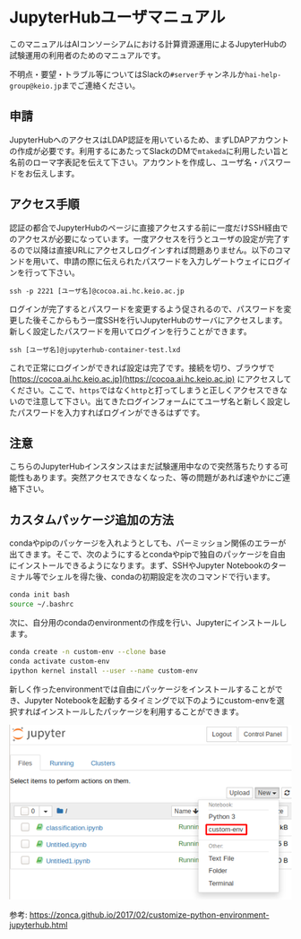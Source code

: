 # JupyterHubユーザマニュアル
このマニュアルはAIコンソーシアムにおける計算資源運用によるJupyterHubの試験運用の利用者のためのマニュアルです。

不明点・要望・トラブル等についてはSlackの`#server`チャンネルか`hai-help-group@keio.jp`までご連絡ください。

## 申請
JupyterHubへのアクセスはLDAP認証を用いているため、まずLDAPアカウントの作成が必要です。利用するにあたってSlackのDMで`mtakeda`に利用したい旨と名前のローマ字表記を伝えて下さい。アカウントを作成し、ユーザ名・パスワードをお伝えします。

## アクセス手順
認証の都合でJupyterHubのページに直接アクセスする前に一度だけSSH経由でのアクセスが必要になっています。一度アクセスを行うとユーザの設定が完了するので以降は直接URLにアクセスしログインすれば問題ありません。以下のコマンドを用いて、申請の際に伝えられたパスワードを入力しゲートウェイにログインを行って下さい。

```
ssh -p 2221 [ユーザ名]@cocoa.ai.hc.keio.ac.jp
```

ログインが完了するとパスワードを変更するよう促されるので、パスワードを変更した後そこからもう一度SSHを行いJupyterHubのサーバにアクセスします。新しく設定したパスワードを用いてログインを行うことができます。

```
ssh [ユーザ名]@jupyterhub-container-test.lxd
```

これで正常にログインができれば設定は完了です。接続を切り、ブラウザで [https://cocoa.ai.hc.keio.ac.jp](https://cocoa.ai.hc.keio.ac.jp) にアクセスしてください。ここで、`https`ではなく`http`と打ってしまうと正しくアクセスできないので注意して下さい。出てきたログインフォームにてユーザ名と新しく設定したパスワードを入力すればログインができるはずです。

## 注意
こちらのJupyterHubインスタンスはまだ試験運用中なので突然落ちたりする可能性もあります。突然アクセスできなくなった、等の問題があれば速やかにご連絡下さい。

## カスタムパッケージ追加の方法
condaやpipのパッケージを入れようとしても、パーミッション関係のエラーが出てきます。そこで、次のようにするとcondaやpipで独自のパッケージを自由にインストールできるようになります。まず、SSHやJupyter Notebookのターミナル等でシェルを得た後、condaの初期設定を次のコマンドで行います。

```sh
conda init bash
source ~/.bashrc
```

次に、自分用のcondaのenvironmentの作成を行い、Jupyterにインストールします。

```sh
conda create -n custom-env --clone base
conda activate custom-env
ipython kernel install --user --name custom-env
```

新しく作ったenvironmentでは自由にパッケージをインストールすることができ、Jupyter Notebookを起動するタイミングで以下のようにcustom-envを選択すればインストールしたパッケージを利用することができます。

![](./images/jupyterhub.png)

参考: <https://zonca.github.io/2017/02/customize-python-environment-jupyterhub.html>

